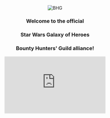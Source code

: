 <div style="text-align: center; margin: 0 auto;">
  <img src="{{ site.url }}/assets/BHLogo.png" alt="BHG" border="0" style="max-width: 140px;">
  <h3>Welcome to the official</h3>
  <h3>Star Wars Galaxy of Heroes</h3>
  <h3>Bounty Hunters' Guild alliance!</h3>
</div>

<div style="text-align: center; margin: 0 auto;">
  <iframe width="320" height="180" src="https://www.youtube.com/embed/LuiH7uJPGuY" frameborder="0" allowfullscreen></iframe>
</div>
